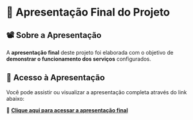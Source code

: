 # 🎤 Apresentação Final do Projeto

## 📽️ Sobre a Apresentação

A **apresentação final** deste projeto foi elaborada com o objetivo de **demonstrar o funcionamento dos serviços** configurados.

## 🔗 Acesso à Apresentação
  
Você pode assistir ou visualizar a apresentação completa através do link abaixo:

🔗 **[Clique aqui para acessar a apresentação final](https://www.youtube.com/watch?v=S4dN8J_EYJY)**
